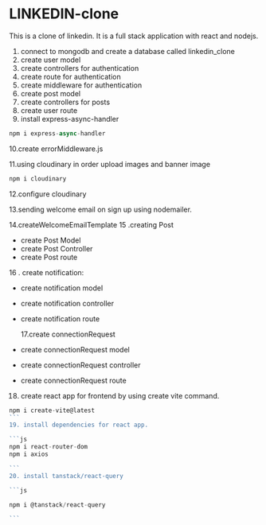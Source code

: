 # LINKEDIN-clone

This is a clone of linkedin. It is a full stack application with react and nodejs.

1. connect to mongodb and create a database called linkedin_clone
2. create user model
3. create controllers for authentication
4. create route for authentication
5. create middleware for authentication
6. create post model
7. create controllers for posts
8. create user route
9. install express-async-handler

```js
npm i express-async-handler

```

10.create errorMiddleware.js

11.using cloudinary in order upload images and banner image

```js
npm i cloudinary

```

12.configure cloudinary

13.sending welcome email on sign up using nodemailer.

14.createWelcomeEmailTemplate
15 .creating Post

- create Post Model
- create Post Controller
- create Post route

16 . create notification:

- create notification model
- create notification controller
- create notification route

  17.create connectionRequest

- create connectionRequest model
- create connectionRequest controller
- create connectionRequest route

18. create react app for frontend by using create vite command.

````js
npm i create-vite@latest
```
19. install dependencies for react app.

```js
npm i react-router-dom
npm i axios

```
20. install tanstack/react-query

```js

npm i @tanstack/react-query

```


````
